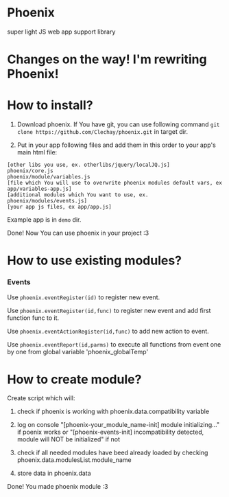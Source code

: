 # Phoenix

super light JS web app support library

# Changes on the way! I'm rewriting Phoenix!

# How to install?

1. Download phoenix. If You have git, you can use following command `git clone https://github.com/Clechay/phoenix.git` in target dir.

2. Put in your app following files and add them in this order to your app's main html file: 

```
[other libs you use, ex. otherlibs/jquery/localJQ.js]
phoenix/core.js
phoenix/module/variables.js
[file which You will use to overwrite phoenix modules default vars, ex app/variables-app.js]
[additional modules which You want to use, ex. phoenix/modules/events.js]
[your app js files, ex app/app.js]
```

Example app is in `demo` dir.

Done! Now You can use phoenix in your project :3

# How to use existing modules?

### Events

Use `phoenix.eventRegister(id)` to register new event.

Use `phoenix.eventRegister(id,func)` to register new event and add first function func to it.

Use `phoenix.eventActionRegister(id,func)` to add new action to event.

Use `phoenix.eventReport(id,parms)` to execute all functions from event one by one from global variable 'phoenix_globalTemp'

# How to create module?

Create script which will:

1. check if phoenix is working with phoenix.data.compatibility variable

2. log on console "[phoenix-your_module_name-init] module initializing..." if poenix works or "[phoenix-events-init] incompatibility detected, module will NOT be initialized" if not

3. check if all needed modules have beed already loaded by checking phoenix.data.modulesList.module_name

4. store data in phoenix.data

Done! You made phoenix module :3